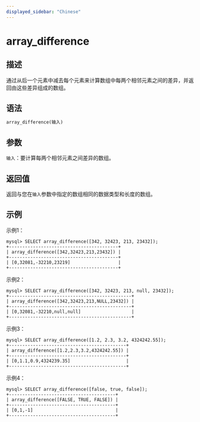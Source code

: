 ```yaml
---
displayed_sidebar: "Chinese"
---
```


# array_difference

## 描述

通过从后一个元素中减去每个元素来计算数组中每两个相邻元素之间的差异，并返回由这些差异组成的数组。

## 语法

```SQL
array_difference(输入)
```

## 参数

`输入`：要计算每两个相邻元素之间差异的数组。

## 返回值

返回与您在`输入`参数中指定的数组相同的数据类型和长度的数组。

## 示例

示例1：

```Plain
mysql> SELECT array_difference([342, 32423, 213, 23432]);
+-----------------------------------------+
| array_difference([342,32423,213,23432]) |
+-----------------------------------------+
| [0,32081,-32210,23219]                  |
+-----------------------------------------+
```

示例2：

```Plain
mysql> SELECT array_difference([342, 32423, 213, null, 23432]);
+----------------------------------------------+
| array_difference([342,32423,213,NULL,23432]) |
+----------------------------------------------+
| [0,32081,-32210,null,null]                   |
+----------------------------------------------+
```

示例3：

```Plain
mysql> SELECT array_difference([1.2, 2.3, 3.2, 4324242.55]);
+--------------------------------------------+
| array_difference([1.2,2.3,3.2,4324242.55]) |
+--------------------------------------------+
| [0,1.1,0.9,4324239.35]                     |
+--------------------------------------------+
```

示例4：

```Plain
mysql> SELECT array_difference([false, true, false]);
+----------------------------------------+
| array_difference([FALSE, TRUE, FALSE]) |
+----------------------------------------+
| [0,1,-1]                               |
+----------------------------------------+
```